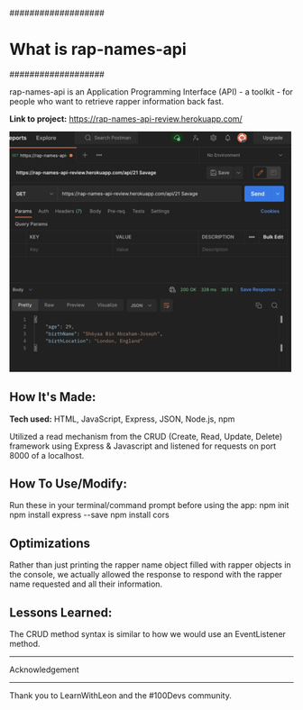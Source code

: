 ###################
# What is rap-names-api
###################

rap-names-api is an Application Programming Interface (API) - a toolkit - for people
who want to retrieve rapper information back fast.

**Link to project:** https://rap-names-api-review.herokuapp.com/

<img src="https://github.com/mani-saeidi/rap-names-api-review/blob/main/API%20Request%20Example.png?raw=true" alt="API request for rapper name retrieval app" width=500px>

## How It's Made:

**Tech used:** HTML, JavaScript, Express, JSON, Node.js, npm

Utilized a read mechanism from the CRUD (Create, Read, Update, Delete) framework using Express & Javascript and listened for requests on port 8000 of a localhost.

## How To Use/Modify:
Run these in your terminal/command prompt before using the app:
npm init
npm install express --save
npm install cors

## Optimizations

Rather than just printing the rapper name object filled with rapper objects in the console, we actually allowed the response to respond with the rapper name requested and all their information.

## Lessons Learned:

The CRUD method syntax is similar to how we would use an EventListener method.


***************
Acknowledgement
***************

Thank you to LearnWithLeon and the #100Devs community.
